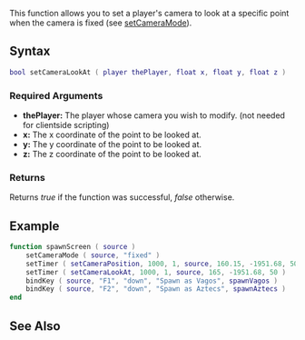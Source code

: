 This function allows you to set a player's camera to look at a specific point when the camera is fixed (see [setCameraMode](/docs/setcameramode.md "wikilink")).

Syntax
------

``` lua
bool setCameraLookAt ( player thePlayer, float x, float y, float z )
```

### Required Arguments

-   **thePlayer:** The player whose camera you wish to modify. (not needed for clientside scripting)
-   **x:** The x coordinate of the point to be looked at.
-   **y:** The y coordinate of the point to be looked at.
-   **z:** The z coordinate of the point to be looked at.

### Returns

Returns *true* if the function was successful, *false* otherwise.

Example
-------

``` lua
function spawnScreen ( source )
    setCameraMode ( source, "fixed" )                                     -- Make the camera fixed (instead of following the player)
    setTimer ( setCameraPosition, 1000, 1, source, 160.15, -1951.68, 50 ) -- Set the coordinates of the camera
    setTimer ( setCameraLookAt, 1000, 1, source, 165, -1951.68, 50 )      -- Make the camera look at specified coordinates
    bindKey ( source, "F1", "down", "Spawn as Vagos", spawnVagos )        -- Bind spawn key (function spawnVagos is not given here)
    bindKey ( source, "F2", "down", "Spawn as Aztecs", spawnAztecs )      -- Bind spawn key (function spawnAztecs is not given here)
end
```

See Also
--------
